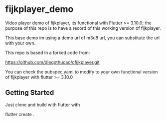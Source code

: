 # fijkplayer_demo

Video player demo of fijkplayer, its functional with Flutter >= 3.10.0; the purpose of this repo is to have a record of this working version of fijkplayer.

This base demo im using a demo url of m3u8 url, you can substitute the url with your own.

This repo is based in a forked code from:

https://github.com/diegothucao/cfijkplayer.git

You can check the pubspec.yaml to modify to your own functional version of fijkplayer with flutter >= 3.10.0


## Getting Started

Just clone and build with flutter with 

flutter create .
